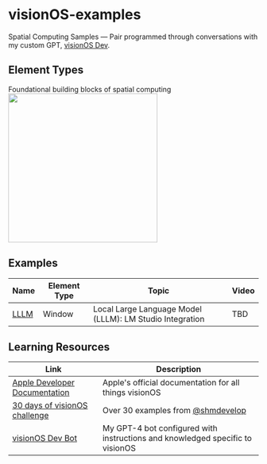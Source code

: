 # visionOS-examples
Spatial Computing Samples — Pair programmed through conversations with my custom GPT, [visionOS Dev](https://chat.openai.com/g/g-GbfBtRzZo-visionos-dev).

## Element Types
Foundational building blocks of spatial computing  
<img src="https://github.com/IvanCampos/visionOS-examples/assets/872137/e2739033-fd6e-41e8-bc04-e7668d5df51f" width="300" />

 
## Examples
| Name | Element Type | Topic | Video |
|----------|----------|----------|----------|
| [LLLM](https://github.com/IvanCampos/visionOS-examples/tree/main/LLLM) | Window | Local Large Language Model (LLLM): LM Studio Integration | TBD |


## Learning Resources
| Link | Description |
|----------|----------|
| [Apple Developer Documentation](https://developer.apple.com/visionos/learn/) | Apple's official documentation for all things visionOS |
| [30 days of visionOS challenge](https://github.com/satoshi0212/visionOS_30Days) | Over 30 examples from [@shmdevelop](https://twitter.com/shmdevelop)|
| [visionOS Dev Bot](https://chat.openai.com/g/g-GbfBtRzZo-visionos-dev) | My GPT-4 bot configured with instructions and knowledged specific to visionOS |
